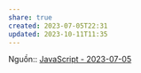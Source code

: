 ```yaml
---
share: true
created: 2023-07-05T22:31
updated: 2023-10-11T11:35
---
```

Nguồn:: [JavaScript - 2023-07-05](https://chat.stackoverflow.com/transcript/message/56480160#56480160)
